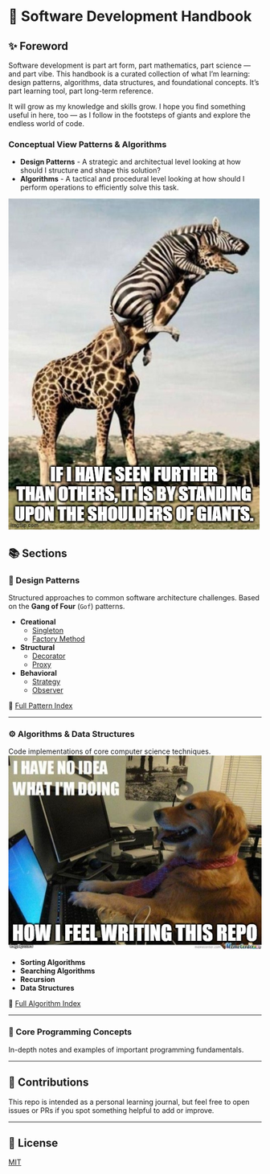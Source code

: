 # 🧠 Software Development Handbook

## ✨ Foreword

Software development is part art form, part mathematics, part science — and part vibe.
This handbook is a curated collection of what I’m learning: design patterns, algorithms, data structures, and foundational concepts.
It’s part learning tool, part long-term reference.

It will grow as my knowledge and skills grow. I hope you find something useful in here, too — as I follow in the footsteps of giants and explore the endless world of code.

### Conceptual View Patterns &amp; Algorithms
* **Design Patterns** - A strategic and architectual level looking at how should I structure and shape this solution?
* **Algorithms** - A tactical and procedural level looking at how should I perform operations to efficiently solve this task. 

![Following in the footsteps of giants](assets/memes/standing_upon_shoulders_of_giants.jpg)

## 📚 Sections

### 🎨 Design Patterns
Structured approaches to common software architecture challenges. Based on the **Gang of Four** (`Gof`)  patterns.

- **Creational**
  - [Singleton](design_patterns/creational/singleton.ts)
  - [Factory Method](design_patterns/creational/factory.ts)
  <!-- - [Abstract Factory](design_patterns/creational/abstract_factory.md) -->
- **Structural**
  - [Decorator](design_patterns/structural/decorator.ts)
  - [Proxy](design_patterns/structural/proxy.ts)
  <!-- - [Adapter](design_patterns/structural/adapter.md) -->
  <!-- - [Composite](design_patterns/structural/composite.md) -->
- **Behavioral**
  - [Strategy](design_patterns/behavioral/strategy.ts)
  - [Observer](design_patterns/behavioral/observer.ts)
  <!-- - [Command](design_patterns/behavioral/command.md) -->

📄 [Full Pattern Index](design_patterns/README.md)

---

### ⚙️ Algorithms & Data Structures
Code implementations of core computer science techniques.
![How I feel writing this repo](assets/memes/no_idea_dog.jpg)

- **Sorting Algorithms**
  <!-- - [Bubble Sort](algorithms/sorting/bubble_sort.js)
  - [Quick Sort](algorithms/sorting/quick_sort.js)
  - [Merge Sort](algorithms/sorting/merge_sort.js)
  - [Radix Sort](algorithms/sorting/radix_sort.js) -->
- **Searching Algorithms**
  <!-- - [Binary Search](algorithms/searching/binary_search.js)
  - [Linear Search](algorithms/searching/linear_search.js)
  - [Depth-first search (DFS)](algorithms/searching/dfs.js)
  - [Dijkstra’s](algorithms/shortest_path/dijkstra.js) -->
- **Recursion**
  <!-- - [Factorial](algorithms/recursion/factorial.js) -->
- **Data Structures**
  <!-- - [Hash Table](algorithms/data_structures/hash_table.js)
  - [Hash Map](algorithms/data_structures/hash_map.js)
  - [Linked List](algorithms/data_structures/linked_list.js)
  - [Stack](algorithms/data_structures/stack.js) -->

📄 [Full Algorithm Index](algorithms/README.md)

---

### 🧩 Core Programming Concepts
In-depth notes and examples of important programming fundamentals.

<!-- - [Callback](concepts/callback.md)
- [Closure](concepts/closure.md)
- [Event Loop](concepts/event_loop.md) -->

---

## 🔄 Contributions
This repo is intended as a personal learning journal, but feel free to open issues or PRs if you spot something helpful to add or improve.

---

## 📜 License

[MIT](LICENSE)
